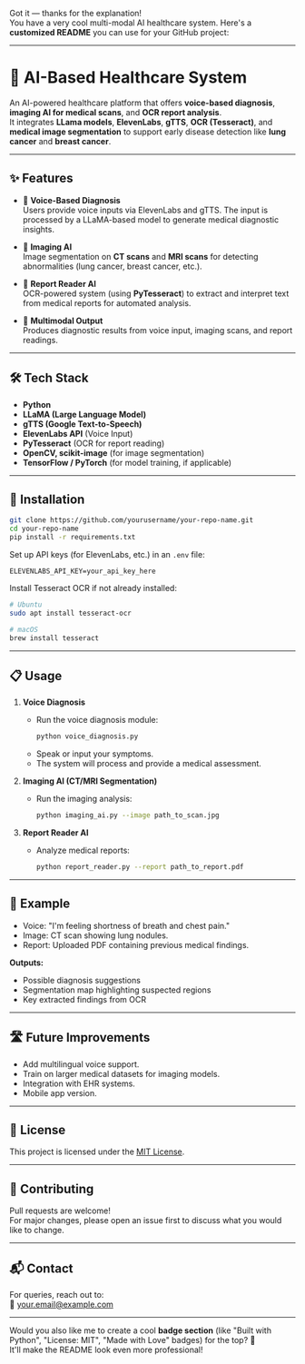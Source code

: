 ﻿Got it — thanks for the explanation!  
You have a very cool multi-modal AI healthcare system. Here's a **customized README** you can use for your GitHub project:

---

# 🏥 AI-Based Healthcare System

An AI-powered healthcare platform that offers **voice-based diagnosis**, **imaging AI for medical scans**, and **OCR report analysis**.  
It integrates **LLama models**, **ElevenLabs**, **gTTS**, **OCR (Tesseract)**, and **medical image segmentation** to support early disease detection like **lung cancer** and **breast cancer**.

---

## ✨ Features

- 🎤 **Voice-Based Diagnosis**  
  Users provide voice inputs via ElevenLabs and gTTS. The input is processed by a LLaMA-based model to generate medical diagnostic insights.

- 🧠 **Imaging AI**  
  Image segmentation on **CT scans** and **MRI scans** for detecting abnormalities (lung cancer, breast cancer, etc.).

- 📄 **Report Reader AI**  
  OCR-powered system (using **PyTesseract**) to extract and interpret text from medical reports for automated analysis.

- 🩻 **Multimodal Output**  
  Produces diagnostic results from voice input, imaging scans, and report readings.

---

## 🛠 Tech Stack

- **Python**
- **LLaMA (Large Language Model)**
- **gTTS (Google Text-to-Speech)**
- **ElevenLabs API** (Voice Input)
- **PyTesseract** (OCR for report reading)
- **OpenCV, scikit-image** (for image segmentation)
- **TensorFlow / PyTorch** (for model training, if applicable)

---

## 🚀 Installation

```bash
git clone https://github.com/yourusername/your-repo-name.git
cd your-repo-name
pip install -r requirements.txt
```

Set up API keys (for ElevenLabs, etc.) in an `.env` file:

```env
ELEVENLABS_API_KEY=your_api_key_here
```

Install Tesseract OCR if not already installed:

```bash
# Ubuntu
sudo apt install tesseract-ocr

# macOS
brew install tesseract
```

---

## 📋 Usage

1. **Voice Diagnosis**

   - Run the voice diagnosis module:
     ```bash
     python voice_diagnosis.py
     ```
   - Speak or input your symptoms.  
   - The system will process and provide a medical assessment.

2. **Imaging AI (CT/MRI Segmentation)**

   - Run the imaging analysis:
     ```bash
     python imaging_ai.py --image path_to_scan.jpg
     ```

3. **Report Reader AI**

   - Analyze medical reports:
     ```bash
     python report_reader.py --report path_to_report.pdf
     ```

---

## 📸 Example

- Voice: "I'm feeling shortness of breath and chest pain."
- Image: CT scan showing lung nodules.
- Report: Uploaded PDF containing previous medical findings.

**Outputs:**  
- Possible diagnosis suggestions
- Segmentation map highlighting suspected regions
- Key extracted findings from OCR

---

## 🛣 Future Improvements

- Add multilingual voice support.
- Train on larger medical datasets for imaging models.
- Integration with EHR systems.
- Mobile app version.

---

## 📝 License

This project is licensed under the [MIT License](LICENSE).

---

## 🤝 Contributing

Pull requests are welcome!  
For major changes, please open an issue first to discuss what you would like to change.

---

## 📬 Contact

For queries, reach out to:  
📧 your.email@example.com

---

Would you also like me to create a cool **badge section** (like "Built with Python", "License: MIT", "Made with Love" badges) for the top? 🚀  
It'll make the README look even more professional!
